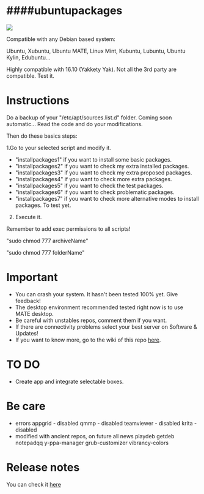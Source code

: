 ####ubuntupackages
=============================================
![](http://news.tecmint.com/wp-content/uploads/2016/04/Yakkety-Yak-Ubuntu-16.10.png)

Compatible with any Debian based system:

Ubuntu, Xubuntu, Ubuntu MATE, Linux Mint, Kubuntu, Lubuntu, Ubuntu Kylin, Edubuntu...

Highly compatible with 16.10 (Yakkety Yak). Not all the 3rd party are compatible. Test it.

Instructions
=============================================
Do a backup of your "/etc/apt/sources.list.d" folder. Coming soon automatic...
Read the code and do your modifications.

Then do these basics steps:

1.Go to your selected script and modify it.

* "installpackages1" if you want to install some basic packages.
* "installpackages2" if you want to check my extra installed packages.
* "installpackages3" if you want to check my extra proposed packages.
* "installpackages4" if you want to check more extra packages.
* "installpackages5" if you want to check the test packages.
* "installpackages6" if you want to check problematic packages.
* "installpackages7" if you want to check more alternative modes to install packages. To test yet.

2. Execute it.

Remember to add exec permissions to all scripts!

"sudo chmod 777 archiveName"

"sudo chmod 777 folderName"

Important
=============================================
* You can crash your system. It hasn't been tested 100% yet. Give feedback!
* The desktop environment recommended tested right now is to use MATE desktop.
* Be careful with unstables repos, comment them if you want.
* If there are connectivity problems select your best server on Software & Updates!
* If you want to know more, go to the wiki of this repo [here](https://github.com/adgellida/ubuntupackages/wiki).

TO DO
=============================================
* Create app and integrate selectable boxes.

Be care
=============================================
* errors
appgrid - disabled
qmmp - disabled
teamviewer - disabled
krita - disabled
* modified with ancient repos, on future all news
playdeb
getdeb
notepadqq
y-ppa-manager
grub-customizer
vibrancy-colors

Release notes
=============================================
You can check it [here](https://github.com/adgellida/ubuntupackages/releases)
